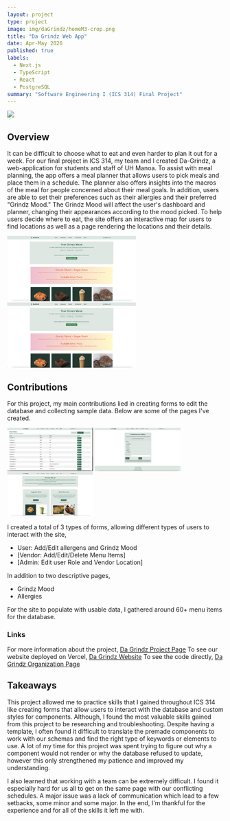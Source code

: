 ```yaml
---
layout: project
type: project
image: img/daGrindz/homeM3-crop.png
title: "Da Grindz Web App"
date: Apr-May 2026
published: true
labels:
  - Next.js
  - TypeScript
  - React
  - PostgreSQL
summary: "Software Engineering I (ICS 314) Final Project"
---
```


<img class="img-fluid" src="../img/daGrindz/homeM3.png">

## Overview

It can be difficult to choose what to eat and even harder to plan it out for a week. For our final project in ICS 314, my team and I created Da-Grindz, a web-application for students and staff of UH Manoa. To assist with meal planning, the app offers a meal planner that allows users to pick meals and place them in a schedule. The planner also offers insights into the macros of the meal for people concerned about their meal goals. In addition, users are able to set their preferences such as their allergies and their preferred "Grindz Mood." The Grindz Mood will affect the user's dashboard and planner, changing their appearances according to the mood picked. To help users decide where to eat, the site offers an interactive map for users to find locations as well as a page rendering the locations and their details. 

<div class="text-center p-4">
    <img width="300px" src="../img/daGrindz/dashboardSugarRushM3.png" class="img-thumbnail">
    <img width="300px" src="../img/daGrindz/dashboardSugarRushM3.png" class="img-thumbnail">
</div>

## Contributions

For this project, my main contributions lied in creating forms to edit the database and collecting sample data.  Below are some of the pages I've created.

<div class="text-center p-4">
    <img width="200px" src="../img/daGrindz/adminPageM3.png" class="img-thumbnail">
    <img width="200px" src="../img/daGrindz/preferencesEditorM3.png" class="img-thumbnail">
    <img width="200px" src="../img/daGrindz/grindzMoodM3.png" class="img-thumbnail">
</div>

I created a total of 3 types of forms, allowing different types of users to interact with the site,
* User: Add/Edit allergens and Grindz Mood
* [Vendor: Add/Edit/Delete Menu Items]
* [Admin: Edit user Role and Vendor Location]

In addition to two descriptive pages,
* Grindz Mood 
* Allergies

For the site to populate with usable data, I gathered around 60+ menu items for the database. 

### Links
For more information about the project, [Da Grindz Project Page](https://da-grindz.github.io/)
To see our website deployed on Vercel, [Da Grindz Website](https://da-grindz.vercel.app/)
To see the code directly, [Da Grindz Organization Page](https://github.com/da-grindz)

## Takeaways

This project allowed me to practice skills that I gained throughout ICS 314 like creating forms that allow users to interact with the database and custom styles for components. Although, I found the most valuable skills gained from this project to be researching and troubleshooting. Despite having a template, I often found it difficult to translate the premade components to work with our schemas and find the right type of keywords or elements to use. A lot of my time for this project was spent trying to figure out why a component would not render or why the database refused to update, however this only strengthened my patience and improved my understanding.

I also learned that working with a team can be extremely difficult. I found it especially hard for us all to get on the same page with our conflicting schedules. A major issue was a lack of communication which lead to a few setbacks, some minor and some major. In the end, I'm thankful for the experience and for all of the skills it left me with.
